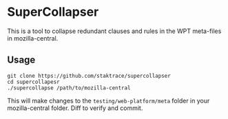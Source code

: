 # SuperCollapser

This is a tool to collapse redundant clauses and rules in the WPT meta-files
in mozilla-central.

## Usage

```
git clone https://github.com/staktrace/supercollapser
cd supercollapesr
./supercollapse /path/to/mozilla-central
```

This will make changes to the `testing/web-platform/meta` folder in your
mozilla-central folder. Diff to verify and commit.
